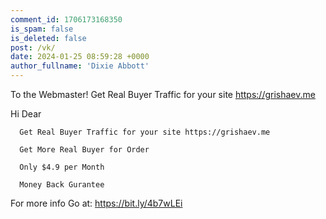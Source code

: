 ```yaml
---
comment_id: 1706173168350
is_spam: false
is_deleted: false
post: /vk/
date: 2024-01-25 08:59:28 +0000
author_fullname: 'Dixie Abbott'
---
```


To the Webmaster! Get Real Buyer Traffic for your site https://grishaev.me

Hi Dear

      Get Real Buyer Traffic for your site https://grishaev.me

      Get More Real Buyer for Order 
 
      Only $4.9 per Month

      Money Back Gurantee


For more info  Go at: https://bit.ly/4b7wLEi
